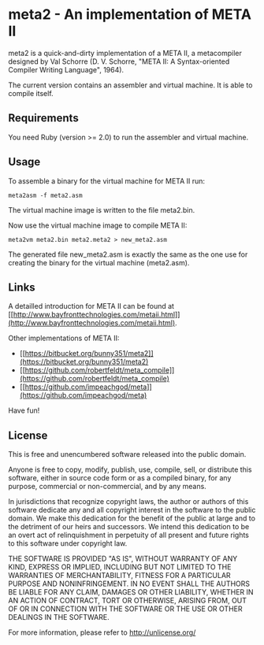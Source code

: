# meta2 - An implementation of META II

meta2 is a quick-and-dirty implementation of a META II, a metacompiler
designed by Val Schorre (D. V. Schorre, "META II: A Syntax-oriented Compiler
Writing Language", 1964).

The current version contains an assembler and virtual machine. It is able
to compile itself.

## Requirements

You need Ruby (version >= 2.0) to run the assembler and virtual machine.

## Usage

To assemble a binary for the virtual machine for META II run:

   `meta2asm -f meta2.asm`

The virtual machine image is written to the file meta2.bin.

Now use the virtual machine image to compile META II:

   `meta2vm meta2.bin meta2.meta2 > new_meta2.asm`

The generated file new_meta2.asm is exactly the same as the one use for
creating the binary for the virtual machine (meta2.asm).

## Links

A detailled introduction for META II can be found at
[[http://www.bayfronttechnologies.com/metaii.html]](http://www.bayfronttechnologies.com/metaii.html).

Other implementations of META II:

* [[https://bitbucket.org/bunny351/meta2]](https://bitbucket.org/bunny351/meta2)
* [[https://github.com/robertfeldt/meta_compile]](https://github.com/robertfeldt/meta_compile)
* [[https://github.com/impeachgod/meta]](https://github.com/impeachgod/meta)

Have fun!

## License

This is free and unencumbered software released into the public domain.

Anyone is free to copy, modify, publish, use, compile, sell, or
distribute this software, either in source code form or as a compiled
binary, for any purpose, commercial or non-commercial, and by any
means.

In jurisdictions that recognize copyright laws, the author or authors
of this software dedicate any and all copyright interest in the
software to the public domain. We make this dedication for the benefit
of the public at large and to the detriment of our heirs and
successors. We intend this dedication to be an overt act of
relinquishment in perpetuity of all present and future rights to this
software under copyright law.

THE SOFTWARE IS PROVIDED "AS IS", WITHOUT WARRANTY OF ANY KIND,
EXPRESS OR IMPLIED, INCLUDING BUT NOT LIMITED TO THE WARRANTIES OF
MERCHANTABILITY, FITNESS FOR A PARTICULAR PURPOSE AND NONINFRINGEMENT.
IN NO EVENT SHALL THE AUTHORS BE LIABLE FOR ANY CLAIM, DAMAGES OR
OTHER LIABILITY, WHETHER IN AN ACTION OF CONTRACT, TORT OR OTHERWISE,
ARISING FROM, OUT OF OR IN CONNECTION WITH THE SOFTWARE OR THE USE OR
OTHER DEALINGS IN THE SOFTWARE.

For more information, please refer to <http://unlicense.org/>
